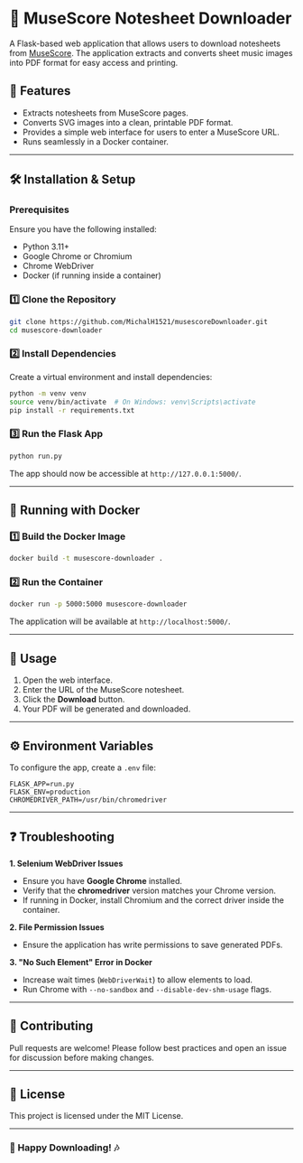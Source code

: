 # 🎼 MuseScore Notesheet Downloader

A Flask-based web application that allows users to download notesheets from [MuseScore](https://musescore.com/). The application extracts and converts sheet music images into PDF format for easy access and printing.

## 🚀 Features
- Extracts notesheets from MuseScore pages.
- Converts SVG images into a clean, printable PDF format.
- Provides a simple web interface for users to enter a MuseScore URL.
- Runs seamlessly in a Docker container.

---

## 🛠 Installation & Setup

### Prerequisites
Ensure you have the following installed:
- Python 3.11+
- Google Chrome or Chromium
- Chrome WebDriver
- Docker (if running inside a container)

### 1️⃣ Clone the Repository
```bash
git clone https://github.com/MichalH1521/musescoreDownloader.git
cd musescore-downloader
```

### 2️⃣ Install Dependencies
Create a virtual environment and install dependencies:
```bash
python -m venv venv
source venv/bin/activate  # On Windows: venv\Scripts\activate
pip install -r requirements.txt
```

### 3️⃣ Run the Flask App
```bash
python run.py
```
The app should now be accessible at `http://127.0.0.1:5000/`.

---

## 🐳 Running with Docker

### 1️⃣ Build the Docker Image
```bash
docker build -t musescore-downloader .
```

### 2️⃣ Run the Container
```bash
docker run -p 5000:5000 musescore-downloader
```

The application will be available at `http://localhost:5000/`.

---

## 📜 Usage
1. Open the web interface.
2. Enter the URL of the MuseScore notesheet.
3. Click the **Download** button.
4. Your PDF will be generated and downloaded.

---

## ⚙️ Environment Variables
To configure the app, create a `.env` file:
```
FLASK_APP=run.py
FLASK_ENV=production
CHROMEDRIVER_PATH=/usr/bin/chromedriver
```

---

## ❓ Troubleshooting
**1. Selenium WebDriver Issues**
   - Ensure you have **Google Chrome** installed.
   - Verify that the **chromedriver** version matches your Chrome version.
   - If running in Docker, install Chromium and the correct driver inside the container.

**2. File Permission Issues**
   - Ensure the application has write permissions to save generated PDFs.

**3. "No Such Element" Error in Docker**
   - Increase wait times (`WebDriverWait`) to allow elements to load.
   - Run Chrome with `--no-sandbox` and `--disable-dev-shm-usage` flags.

---

## 🤝 Contributing
Pull requests are welcome! Please follow best practices and open an issue for discussion before making changes.

---

## 📜 License
This project is licensed under the MIT License.

---

### 🎵 Happy Downloading! 🎶


